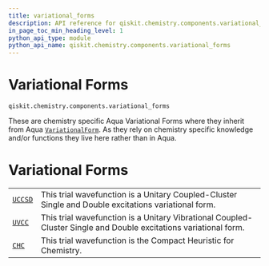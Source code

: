 ```yaml
---
title: variational_forms
description: API reference for qiskit.chemistry.components.variational_forms
in_page_toc_min_heading_level: 1
python_api_type: module
python_api_name: qiskit.chemistry.components.variational_forms
---
```


<span id="module-qiskit.chemistry.components.variational_forms" />

<span id="qiskit-chemistry-components-variational-forms" />

<span id="variational-forms-qiskit-chemistry-components-variational-forms" />

# Variational Forms

<span id="module-qiskit.chemistry.components.variational_forms" />

`qiskit.chemistry.components.variational_forms`

These are chemistry specific Aqua Variational Forms where they inherit from Aqua [`VariationalForm`](qiskit.aqua.components.variational_forms.VariationalForm#qiskit.aqua.components.variational_forms.VariationalForm "qiskit.aqua.components.variational_forms.VariationalForm"). As they rely on chemistry specific knowledge and/or functions they live here rather than in Aqua.

# Variational Forms

|                                                                                                                                                                          |                                                                                                                  |
| ------------------------------------------------------------------------------------------------------------------------------------------------------------------------ | ---------------------------------------------------------------------------------------------------------------- |
| [`UCCSD`](qiskit.chemistry.components.variational_forms.UCCSD#qiskit.chemistry.components.variational_forms.UCCSD "qiskit.chemistry.components.variational_forms.UCCSD") | This trial wavefunction is a Unitary Coupled-Cluster Single and Double excitations variational form.             |
| [`UVCC`](qiskit.chemistry.components.variational_forms.UVCC#qiskit.chemistry.components.variational_forms.UVCC "qiskit.chemistry.components.variational_forms.UVCC")     | This trial wavefunction is a Unitary Vibrational Coupled-Cluster Single and Double excitations variational form. |
| [`CHC`](qiskit.chemistry.components.variational_forms.CHC#qiskit.chemistry.components.variational_forms.CHC "qiskit.chemistry.components.variational_forms.CHC")         | This trial wavefunction is the Compact Heuristic for Chemistry.                                                  |

